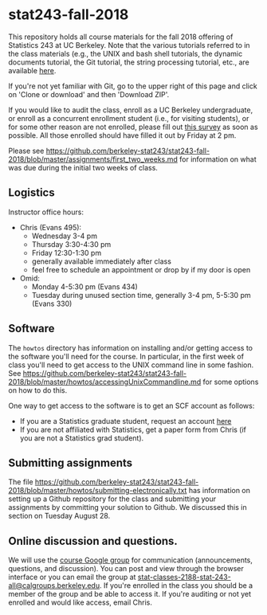 # stat243-fall-2018
This repository holds all course materials for the fall 2018 offering of Statistics 243 at UC Berkeley. Note that the various tutorials referred to in the class materials (e.g., the UNIX and bash shell tutorials, the dynamic documents tutorial, the Git tutorial, the string processing tutorial, etc., are available [here](http://statistics.berkeley.edu/computing/training/tutorials).

If you're not yet familiar with Git, go to the upper right of this page and click on 'Clone or download' and then 'Download ZIP'.

If you would like to audit the class, enroll as a UC Berkeley undergraduate, or enroll as a concurrent enrollment student (i.e., for visiting students), or for some other reason are not enrolled, please fill out [this survey](https://goo.gl/forms/Bj2jEotkuEaqVpC23) as soon as possible. All those enrolled should have filled it out by Friday at 2 pm.

Please see https://github.com/berkeley-stat243/stat243-fall-2018/blob/master/assignments/first_two_weeks.md for information on what was due during the initial two weeks of class.

## Logistics

Instructor office hours:

  - Chris (Evans 495):
     - Wednesday 3-4 pm
     - Thursday 3:30-4:30 pm
     - Friday 12:30-1:30 pm
     - generally available immediately after class
     - feel free to schedule an appointment or drop by if my door is open
   - Omid:
     - Monday 4-5:30 pm (Evans 434)
     - Tuesday during unused section time, generally 3-4 pm, 5-5:30 pm (Evans 330)

## Software

The `howtos` directory has information on installing and/or getting access to the software you'll need for the course. In particular, in the first week of class you'll need to get access to the UNIX command line in some fashion. See https://github.com/berkeley-stat243/stat243-fall-2018/blob/master/howtos/accessingUnixCommandline.md for some options on how to do this. 

One way to get access to the software is to get an SCF account as follows:

  - If you are a Statistics graduate student, request an account [here](http://statistics.berkeley.edu/computing/accounts)
  - If you are not affiliated with Statistics, get a paper form from Chris (if you are not a Statistics grad student).

## Submitting assignments

The file https://github.com/berkeley-stat243/stat243-fall-2018/blob/master/howtos/submitting-electronically.txt has information on setting up a Github repository for the class and submitting your assignments by committing your solution to Github. We discussed this in section on Tuesday August 28.

## Online discussion and questions.

We will use the [course Google group](https://groups.google.com/a/calgroups.berkeley.edu/d/forum/stat-classes-2188-stat-243-all) for communication (announcements, questions, and discussion). You can post and view through the browser interface or you can email the group at stat-classes-2188-stat-243-all@calgroups.berkeley.edu. If you're enrolled in the class you should be a member of the group and be able to access it. If you're auditing or not yet enrolled and would like access, email Chris.
